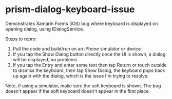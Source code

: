 # prism-dialog-keyboard-issue
Demonstrates Xamarin Forms (iOS) bug where keyboard is displayed on opening dialog, using IDialogService.

Steps to repro:

1) Pull the code and build/run on an iPhone simulator or device
2) If you tap the Show Dialog button directly once the UI is shown, a dialog will be displayed, no problems
3) If you tap the Entry and enter some text then tap Return or touch outside to dismiss the keyboard, then tap Show Dialog, the keyboard pops back up again with the dialog, which is the issue I'm trying to resolve.

Note, if using a simulator, make sure the soft keyboard is shown. The bug doesn't appear if the soft keyboard doesn't appear in the first place.


